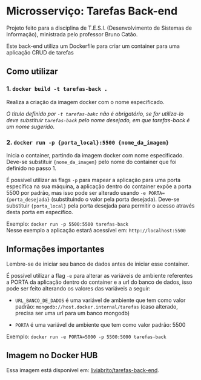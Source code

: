 # Microsserviço: Tarefas Back-end

Projeto feito para a disciplina de T.E.S.I. (Desenvolvimento de Sistemas de Informação), ministrada  pelo professor Bruno Catão.

Este back-end utiliza um Dockerfile para criar um container para uma aplicação CRUD de tarefas

## Como utilizar

### 1. `docker build -t tarefas-back .`

Realiza a criação da imagem docker com o nome especificado.

*O titulo definido por `-t tarefas-bakc` não é obrigatório, se for utiliza-lo deve substituir `tarefas-back` pelo nome desejado, em que tarefas-back é um nome sugerido.*

### 2. `docker run -p {porta_local}:5500 {nome_da_imagem}`

Inicia o container, partindo da imagem docker com nome especificado. Deve-se substituir `{nome_da_imagem}` pelo nome do container que foi definido no passo 1.

É possível utilizar as flags `-p` para mapear a aplicação para uma porta específica na sua máquina, a aplicação dentro do container expõe a porta 5500 por padrão, mas isso pode ser alterado usando `-e PORTA={porta_desejada}` (substituindo o valor pela porta desejada). Deve-se substituir `{porta_local}` pela porta desejada para permitir o acesso através desta porta em específico.

Exemplo: `docker run -p 5500:5500 tarefas-back`\
Nesse exemplo a aplicação estará acessível em: `http://localhost:5500`

## Informações importantes

Lembre-se de iniciar seu banco de dados antes de iniciar esse container.

É possível utilizar a flag `-e` para alterar as variáveis de ambiente referentes a PORTA da aplicação dentro do container e a url do banco de dados, isso pode ser feito alterando os valores das variáveis a seguir:

- `URL_BANCO_DE_DADOS` é uma variável de ambiente que tem como valor padrão: `mongodb://host.docker.internal/tarefas` (caso alterado, precisa ser uma url para um banco mongodb)

- `PORTA` é uma variável de ambiente que tem como valor padrão: 5500

Exemplo: `docker run -e PORTA=5000 -p 5500:5000 tarefas-back`

## Imagem no Docker HUB

Essa imagem está disponível em: [liviabrito/tarefas-back-end](https://hub.docker.com/r/liviabrito/tarefas-back-end).

